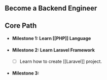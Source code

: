 
## Become a Backend Engineer

## **Core Path**

- #### Milestone 1: Learn [[PHP]] Language
- #### Milestone 2: Learn Laravel Framework
	- [ ] Learn how to create [[Laravel]] project.

- #### Milestone 3: 

